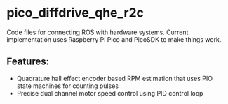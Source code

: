 # pico_diffdrive_qhe_r2c

Code files for connecting ROS with hardware systems. Current implementation uses Raspberry Pi Pico and PicoSDK to make things work.

## Features:
- Quadrature hall effect encoder based RPM estimation that uses PIO state machines for counting pulses
- Precise dual channel motor speed control using PID control loop
